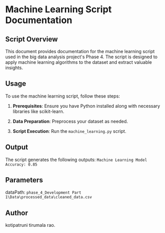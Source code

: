 # Machine Learning Script Documentation

## Script Overview

This document provides documentation for the machine learning script used in the big data analysis project's Phase 4. The script is designed to apply machine learning algorithms to the dataset and extract valuable insights.

## Usage

To use the machine learning script, follow these steps:

1. **Prerequisites**: Ensure you have Python installed along with necessary libraries like scikit-learn.

2. **Data Preparation**: Preprocess your dataset as needed.

3. **Script Execution**: Run the `machine_learning.py` script.

## Output
The script generates the following outputs:
`Machine Learning Model Accuracy: 0.85`

## Parameters
dataPath: `phase_4_Development Part 1\Data\processed_data\cleaned_data.csv` 

## Author
   kotipatruni tirumala rao.